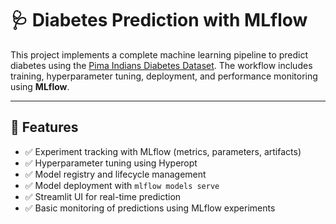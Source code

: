 # 🩺 Diabetes Prediction with MLflow

This project implements a complete machine learning pipeline to predict diabetes using the [Pima Indians Diabetes Dataset](https://www.kaggle.com/datasets/uciml/pima-indians-diabetes-database). The workflow includes training, hyperparameter tuning, deployment, and performance monitoring using **MLflow**.

---

## 🚀 Features

- ✅ Experiment tracking with MLflow (metrics, parameters, artifacts)
- ✅ Hyperparameter tuning using Hyperopt
- ✅ Model registry and lifecycle management
- ✅ Model deployment with `mlflow models serve`
- ✅ Streamlit UI for real-time prediction
- ✅ Basic monitoring of predictions using MLflow experiments



